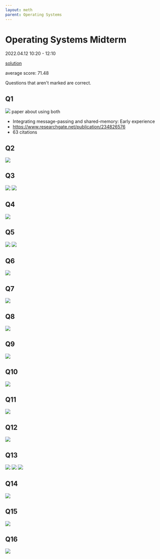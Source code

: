 ```yaml
---
layout: meth
parent: Operating Systems
---
```

# Operating Systems Midterm

2022.04.12 10:20 - 12:10

[solution](https://docs.google.com/document/d/1WUwwkT1tdnjiqDtqXxkSzuEXr_HlvL_F5Nk_TEEK4_k/)

average score: 71.48

Questions that aren't marked are correct.

## Q1
![](https://i.imgur.com/AWC8wqB.png)
paper about using both
- Integrating message-passing and shared-memory: Early experience
- <https://www.researchgate.net/publication/234826576>
- 63 citations

## Q2
![](https://i.imgur.com/uvZAmqB.png)

## Q3
![](https://i.imgur.com/RwiwEJg.png)
![](https://i.imgur.com/8sjtERN.png)

## Q4
![](https://i.imgur.com/hkCu0C8.png)

## Q5
![](https://i.imgur.com/JRwp8Fy.png)
![](https://i.imgur.com/WxlU0u3.png)

## Q6
![](https://i.imgur.com/HmQDfOV.png)

## Q7
![](https://i.imgur.com/VkRJ02X.png)

## Q8
![](https://i.imgur.com/XxIfwKM.png)

## Q9
![](https://i.imgur.com/SmSfJGF.png)

## Q10
![](https://i.imgur.com/AXKClCk.png)

## Q11
![](https://i.imgur.com/STrhUou.png)

## Q12
![](https://i.imgur.com/81P2sqy.png)

## Q13
![](https://i.imgur.com/fTCJVG5.png)
![](https://i.imgur.com/TR9vCTZ.png)
![](https://i.imgur.com/JXTC5K8.png)

## Q14
![](https://i.imgur.com/dbPsXqt.png)

## Q15
![](https://i.imgur.com/JbPCadE.png)

## Q16
![](https://i.imgur.com/tLJztyx.png)
